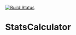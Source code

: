 [![Build Status](https://travis-ci.com/jg-725/StatsCalculator.svg?branch=main)](https://travis-ci.com/jg-725/StatsCalculator)

# StatsCalculator
